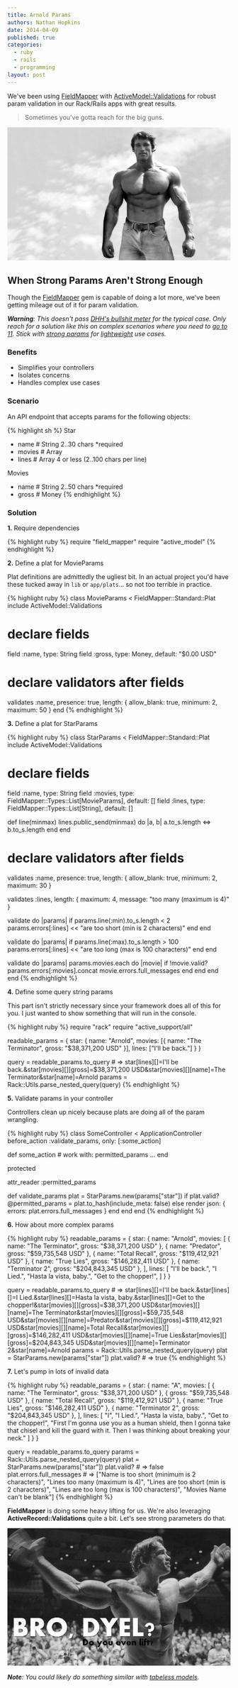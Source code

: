 ```yaml
---
title: Arnold Params
authors: Nathan Hopkins
date: 2014-04-09
published: true
categories:
  - ruby
  - rails
  - programming
layout: post
---
```


We've been using [FieldMapper](https://github.com/hopsoft/field_mapper)
with [ActiveModel::Validations](http://edgeguides.rubyonrails.org/active_record_validations.html)
for robust param validation in our Rack/Rails apps with great results.

> Sometimes you've gotta reach for the big guns.

![Arnold](/public/images/arnold.jpg)

## When Strong Params Aren't Strong Enough

Though the [FieldMapper](https://github.com/hopsoft/field_mapper) gem
is capable of doing a lot more, we've been getting mileage
out of it for param validation.

*__Warning__: This doesn't pass [DHH's bullshit meter](http://david.heinemeierhansson.com/2012/the-parley-letter.html) for the typical case.*
*Only reach for a solution like this on complex scenarios where you need to [go to 11](http://youtu.be/4xgx4k83zzc).*
*Stick with [strong params](http://guides.rubyonrails.org/action_controller_overview.html#strong-parameters) for [lightweight](http://youtu.be/HHZhw94C5vQ) use cases.*

### Benefits

- Simplifies your controllers
- Isolates concerns
- Handles complex use cases

### Scenario

An API endpoint that accepts params for the following objects:

{% highlight sh %}
Star
- name   # String        2..30 chars *required
- movies # Array<Movie>
- lines  # Array<String> 4 or less (2..100 chars per line)

Movies
- name  # String 2..50 chars *required
- gross # Money
{% endhighlight %}

### Solution

__1\.__ Require dependencies

{% highlight ruby %}
require "field_mapper"
require "active_model"
{% endhighlight %}

__2\.__ Define a plat for MovieParams

Plat definitions are admittedly the ugliest bit.
In an actual project you'd have these tucked away in `lib` or `app/plats`...
so not too terrible in practice.

{% highlight ruby %}
class MovieParams < FieldMapper::Standard::Plat
  include ActiveModel::Validations

  # declare fields
  field :name,  type: String
  field :gross, type: Money, default: "$0.00 USD"

  # declare validators after fields
  validates :name,
    presence: true,
    length: { allow_blank: true, minimum: 2, maximum: 50 }
end
{% endhighlight %}

__3\.__ Define a plat for StarParams

{% highlight ruby %}
class StarParams < FieldMapper::Standard::Plat
  include ActiveModel::Validations

  # declare fields
  field :name,   type: String
  field :movies, type: FieldMapper::Types::List[MovieParams], default: []
  field :lines,  type: FieldMapper::Types::List[String],      default: []

  def line(minmax)
    lines.public_send(minmax) do |a, b|
      a.to_s.length <=> b.to_s.length
    end
  end

  # declare validators after fields
  validates :name,
    presence: true,
    length: { allow_blank: true, minimum: 2, maximum: 30 }

  validates :lines, length: { maximum: 4, message: "too many (maximum is 4)" }

  validate do |params|
    if params.line(:min).to_s.length < 2
      params.errors[:lines] << "are too short (min is 2 characters)"
    end
  end

  validate do |params|
    if params.line(:max).to_s.length > 100
      params.errors[:lines] << "are too long (max is 100 characters)"
    end
  end

  validate do |params|
    params.movies.each do |movie|
      if !movie.valid?
        params.errors[:movies].concat movie.errors.full_messages
      end
    end
  end
end
{% endhighlight %}

__4\.__ Define some query string params

This part isn't strictly necessary since your framework does all of this for you.
I just wanted to show something that will run in the console.

{% highlight ruby %}
require "rack"
require "active_support/all"

readable_params = {
  star: {
    name: "Arnold",
    movies: [{ name: "The Terminator", gross: "$38,371,200 USD" }],
    lines: ["I'll be back."]
  }
}

query = readable_params.to_query # => star[lines][]=I'll be back.&star[movies][][gross]=$38,371,200 USD&star[movies][][name]=The Terminator&star[name]=Arnold
params = Rack::Utils.parse_nested_query(query)
{% endhighlight %}

__5\.__ Validate params in your controller

Controllers clean up nicely because plats are doing all of the param wrangling.

{% highlight ruby %}
class SomeController < ApplicationController
  before_action :validate_params, only: [:some_action]

  def some_action
    # work with: permitted_params ...
  end

  protected

  attr_reader :permitted_params

  def validate_params
    plat = StarParams.new(params["star"])
    if plat.valid?
      @permitted_params = plat.to_hash(include_meta: false)
    else
      render json: { errors: plat.errors.full_messages }
    end
  end
end
{% endhighlight %}

__6\.__ How about more complex params

{% highlight ruby %}
readable_params = {
  star: {
    name: "Arnold",
    movies: [
      { name: "The Terminator", gross: "$38,371,200 USD" },
      { name: "Predator",       gross: "$59,735,548 USD" },
      { name: "Total Recall",   gross: "$119,412,921 USD" },
      { name: "True Lies",      gross: "$146,282,411 USD" },
      { name: "Terminator 2",   gross: "$204,843,345 USD" },
    ],
    lines: [
      "I'll be back.",
      "I Lied.",
      "Hasta la vista, baby.",
      "Get to the chopper!",
    ]
  }
}

query = readable_params.to_query # => star[lines][]=I'll be back.&star[lines][]=I Lied.&star[lines][]=Hasta la vista, baby.&star[lines][]=Get to the chopper!&star[movies][][gross]=$38,371,200 USD&star[movies][][name]=The Terminator&star[movies][][gross]=$59,735,548 USD&star[movies][][name]=Predator&star[movies][][gross]=$119,412,921 USD&star[movies][][name]=Total Recall&star[movies][][gross]=$146,282,411 USD&star[movies][][name]=True Lies&star[movies][][gross]=$204,843,345 USD&star[movies][][name]=Terminator 2&star[name]=Arnold
params = Rack::Utils.parse_nested_query(query)
plat = StarParams.new(params["star"])
plat.valid? # => true
{% endhighlight %}

__7\.__ Let's pump in lots of invalid data

{% highlight ruby %}
readable_params = {
  star: {
    name: "A",
    movies: [
      { name: "The Terminator", gross: "$38,371,200 USD" },
      { gross: "$59,735,548 USD" },
      { name: "Total Recall",   gross: "$119,412,921 USD" },
      { name: "True Lies",      gross: "$146,282,411 USD" },
      { name: "Terminator 2",   gross: "$204,843,345 USD" },
    ],
    lines: [
      "I",
      "I Lied.",
      "Hasta la vista, baby.",
      "Get to the chopper!",
      "First I'm gonna use you as a human shield, then I gonna take that chisel and kill the guard with it. Then I was thinking about breaking your neck."
    ]
  }
}

query = readable_params.to_query
params = Rack::Utils.parse_nested_query(query)
plat = StarParams.new(params["star"])
plat.valid? # => false
plat.errors.full_messages # => ["Name is too short (minimum is 2 characters)", "Lines too many (maximum is 4)", "Lines are too short (min is 2 characters)", "Lines are too long (max is 100 characters)", "Movies Name can't be blank"]
{% endhighlight %}

__FieldMapper__ is doing some heavy lifting for us.
We're also leveraging __ActiveRecord::Validations__ quite a bit.
Let's see strong parameters do that.

![Bro... Do you even lift?](/public/images/arnold2.jpg)

*__Note__: You could likely do something similar with [tabeless models](http://yehudakatz.com/2010/01/10/activemodel-make-any-ruby-object-feel-like-activerecord/).*
